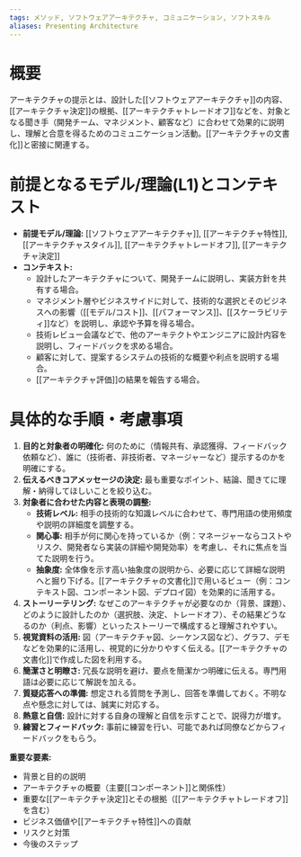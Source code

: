 ```yaml
---
tags: メソッド, ソフトウェアアーキテクチャ, コミュニケーション, ソフトスキル
aliases: Presenting Architecture
---
```


# 概要
アーキテクチャの提示とは、設計した[[ソフトウェアアーキテクチャ]]の内容、[[アーキテクチャ決定]]の根拠、[[アーキテクチャトレードオフ]]などを、対象となる聞き手（開発チーム、マネジメント、顧客など）に合わせて効果的に説明し、理解と合意を得るためのコミュニケーション活動。[[アーキテクチャの文書化]]と密接に関連する。

# 前提となるモデル/理論(L1)とコンテキスト
* **前提モデル/理論:** [[ソフトウェアアーキテクチャ]], [[アーキテクチャ特性]], [[アーキテクチャスタイル]], [[アーキテクチャトレードオフ]], [[アーキテクチャ決定]]
* **コンテキスト:**
    * 設計したアーキテクチャについて、開発チームに説明し、実装方針を共有する場合。
    * マネジメント層やビジネスサイドに対して、技術的な選択とそのビジネスへの影響（[[モデル/コスト]]、[[パフォーマンス]]、[[スケーラビリティ]]など）を説明し、承認や予算を得る場合。
    * 技術レビュー会議などで、他のアーキテクトやエンジニアに設計内容を説明し、フィードバックを求める場合。
    * 顧客に対して、提案するシステムの技術的な概要や利点を説明する場合。
    * [[アーキテクチャ評価]]の結果を報告する場合。

# 具体的な手順・考慮事項
1.  **目的と対象者の明確化:** 何のために（情報共有、承認獲得、フィードバック依頼など）、誰に（技術者、非技術者、マネージャーなど）提示するのかを明確にする。
2.  **伝えるべきコアメッセージの決定:** 最も重要なポイント、結論、聞きてに理解・納得してほしいことを絞り込む。
3.  **対象者に合わせた内容と表現の調整:**
    * **技術レベル:** 相手の技術的な知識レベルに合わせて、専門用語の使用頻度や説明の詳細度を調整する。
    * **関心事:** 相手が何に関心を持っているか（例：マネージャーならコストやリスク、開発者なら実装の詳細や開発効率）を考慮し、それに焦点を当てた説明を行う。
    * **抽象度:** 全体像を示す高い抽象度の説明から、必要に応じて詳細な説明へと掘り下げる。[[アーキテクチャの文書化]]で用いるビュー（例：コンテキスト図、コンポーネント図、デプロイ図）を効果的に活用する。
4.  **ストーリーテリング:** なぜこのアーキテクチャが必要なのか（背景、課題）、どのように設計したのか（選択肢、決定、トレードオフ）、その結果どうなるのか（利点、影響）といったストーリーで構成すると理解されやすい。
5.  **視覚資料の活用:** 図（アーキテクチャ図、シーケンス図など）、グラフ、デモなどを効果的に活用し、視覚的に分かりやすく伝える。[[アーキテクチャの文書化]]で作成した図を利用する。
6.  **簡潔さと明瞭さ:** 冗長な説明を避け、要点を簡潔かつ明確に伝える。専門用語は必要に応じて解説を加える。
7.  **質疑応答への準備:** 想定される質問を予測し、回答を準備しておく。不明な点や懸念に対しては、誠実に対応する。
8.  **熱意と自信:** 設計に対する自身の理解と自信を示すことで、説得力が増す。
9.  **練習とフィードバック:** 事前に練習を行い、可能であれば同僚などからフィードバックをもらう。

**重要な要素:**
* 背景と目的の説明
* アーキテクチャの概要（主要[[コンポーネント]]と関係性）
* 重要な[[アーキテクチャ決定]]とその根拠（[[アーキテクチャトレードオフ]]を含む）
* ビジネス価値や[[アーキテクチャ特性]]への貢献
* リスクと対策
* 今後のステップ